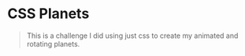 # CSS Planets
>This is a challenge I did using just css to create my animated and rotating planets.
